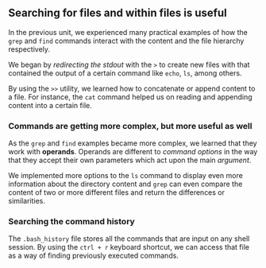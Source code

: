 ## Searching for files and within files is useful

In the previous unit, we experienced many practical examples of how the `grep` and `find` commands interact with the content and the file hierarchy respectively. 

We began by _redirecting the stdout_ with the `>` to create new files with that contained the output of a certain command like `echo`, `ls`, among others. 

By using the `>>` utility, we learned how to concatenate or append content to a file. For instance, the `cat` command helped us on reading and appending content into a certain file. 

### Commands are getting more complex, but more useful as well

As the `grep` and `find` examples became more complex, we learned that they work with __operands__. Operands are different to _command options_ in the way that they accept their own parameters which act upon the main _argument_.

We implemented more options to the `ls` command to display even more information about the directory content and `grep` can even compare the content of two or more different files and return the differences or similarities.

### Searching the command history

The `.bash_history` file stores all the commands that are input on any shell session. By using the `ctrl + r` keyboard shortcut, we can access that file as a way of finding previously executed commands. 